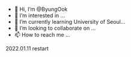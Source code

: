 - 👋 Hi, I’m @ByungOok
- 👀 I’m interested in ...
- 🌱 I’m currently learning University of Seoul...
- 💞️ I’m looking to collaborate on ...
- 📫 How to reach me ...

<!---
ByungOok/ByungOok is a ✨ special ✨ repository because its `README.md` (this file) appears on your GitHub profile.
You can click the Preview link to take a look at your changes.
--->

2022.01.11 restart
